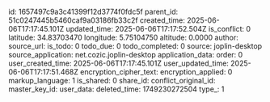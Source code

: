 

id: 1657497c9a3c41399f12d3774f0fdc5f
parent_id: 51c0247445b5460caf9a03186fb33c2f
created_time: 2025-06-06T17:17:45.101Z
updated_time: 2025-06-06T17:17:52.504Z
is_conflict: 0
latitude: 34.83703470
longitude: 5.75104750
altitude: 0.0000
author: 
source_url: 
is_todo: 0
todo_due: 0
todo_completed: 0
source: joplin-desktop
source_application: net.cozic.joplin-desktop
application_data: 
order: 0
user_created_time: 2025-06-06T17:17:45.101Z
user_updated_time: 2025-06-06T17:17:51.468Z
encryption_cipher_text: 
encryption_applied: 0
markup_language: 1
is_shared: 0
share_id: 
conflict_original_id: 
master_key_id: 
user_data: 
deleted_time: 1749230272504
type_: 1